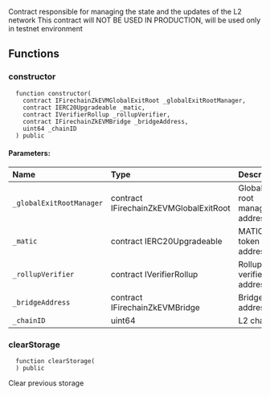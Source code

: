 Contract responsible for managing the state and the updates of the L2 network
This contract will NOT BE USED IN PRODUCTION, will be used only in testnet environment


## Functions
### constructor
```solidity
  function constructor(
    contract IFirechainZkEVMGlobalExitRoot _globalExitRootManager,
    contract IERC20Upgradeable _matic,
    contract IVerifierRollup _rollupVerifier,
    contract IFirechainZkEVMBridge _bridgeAddress,
    uint64 _chainID
  ) public
```


#### Parameters:
| Name | Type | Description                                                          |
| :--- | :--- | :------------------------------------------------------------------- |
|`_globalExitRootManager` | contract IFirechainZkEVMGlobalExitRoot | Global exit root manager address
|`_matic` | contract IERC20Upgradeable | MATIC token address
|`_rollupVerifier` | contract IVerifierRollup | Rollup verifier address
|`_bridgeAddress` | contract IFirechainZkEVMBridge | Bridge address
|`_chainID` | uint64 | L2 chainID

### clearStorage
```solidity
  function clearStorage(
  ) public
```
Clear previous storage



